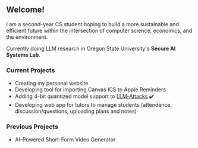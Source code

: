 ## Welcome!

I am a second-year CS student hoping to build a more sustainable and efficient future within the intersection of computer science, economics, and the environment.

Currently doing LLM research in Oregon State University's **Secure AI Systems Lab**.

### Current Projects
* Creating my personal website
* Developing tool for importing Canvas ICS to Apple Reminders
* Adding 4-bit quantized model support to [LLM-Attacks](https://github.com/llm-attacks/llm-attacks) ✔️
* Developing web app for tutors to manage students (attendance, discussion/questions, uploading plans and notes)

### Previous Projects
* AI-Powered Short-Form Video Generator

<!--
**colinpannikkat/colinpannikkat** is a ✨ _special_ ✨ repository because its `README.md` (this file) appears on your GitHub profile.

Here are some ideas to get you started:

- 🔭 I’m currently working on ...
- 🌱 I’m currently learning ...
- 👯 I’m looking to collaborate on ...
- 🤔 I’m looking for help with ...
- 💬 Ask me about ...
- 📫 How to reach me: ...
- 😄 Pronouns: ...
- ⚡ Fun fact: ...
-->
